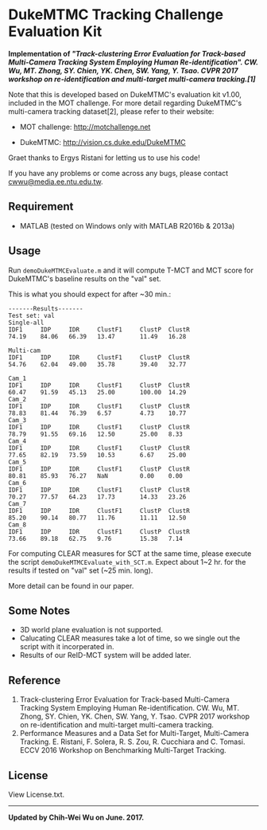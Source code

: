 # DukeMTMC Tracking Challenge Evaluation Kit

**Implementation of _"Track-clustering Error Evaluation for Track-based Multi-Camera Tracking System Employing Human Re-identification". CW. Wu, MT. Zhong, SY. Chien, YK. Chen, SW. Yang, Y. Tsao. CVPR 2017 workshop on re-identification and multi-target multi-camera tracking.[1]_**

Note that this is developed based on DukeMTMC's evaluation kit v1.00, included in the MOT challenge. For more detail regarding DukeMTMC's multi-camera tracking dataset[2], please refer to their website:

- MOT challenge: http://motchallenge.net

- DukeMTMC: http://vision.cs.duke.edu/DukeMTMC

Graet thanks to Ergys Ristani for letting us to use his code!

If you have any problems or come across any bugs, please contact cwwu@media.ee.ntu.edu.tw.


## Requirement
- MATLAB (tested on Windows only with MATLAB R2016b & 2013a)
  

## Usage

Run `demoDukeMTMCEvaluate.m` and it will compute T-MCT and MCT score for DukeMTMC's baseline results on the "val" set.

This is what you should expect for after ~30 min.:

```
-------Results-------
Test set: val
Single-all
IDF1  	 IDP 	 IDR 	 ClustF1	 ClustP	 ClustR
74.19	 84.06	 66.39	 13.47		 11.49	 16.28

Multi-cam
IDF1  	 IDP 	 IDR 	 ClustF1	 ClustP	 ClustR
54.76	 62.04	 49.00	 35.78		 39.40	 32.77

Cam_1
IDF1  	 IDP 	 IDR 	 ClustF1	 ClustP	 ClustR
60.47	 91.59	 45.13	 25.00		 100.00	 14.29
Cam_2
IDF1  	 IDP 	 IDR 	 ClustF1	 ClustP	 ClustR
78.83	 81.44	 76.39	 6.57		 4.73	 10.77
Cam_3
IDF1  	 IDP 	 IDR 	 ClustF1	 ClustP	 ClustR
78.79	 91.55	 69.16	 12.50		 25.00	 8.33
Cam_4
IDF1  	 IDP 	 IDR 	 ClustF1	 ClustP	 ClustR
77.65	 82.19	 73.59	 10.53		 6.67	 25.00
Cam_5
IDF1  	 IDP 	 IDR 	 ClustF1	 ClustP	 ClustR
80.81	 85.93	 76.27	 NaN		 0.00	 0.00
Cam_6
IDF1  	 IDP 	 IDR 	 ClustF1	 ClustP	 ClustR
70.27	 77.57	 64.23	 17.73		 14.33	 23.26
Cam_7
IDF1  	 IDP 	 IDR 	 ClustF1	 ClustP	 ClustR
85.20	 90.14	 80.77	 11.76		 11.11	 12.50
Cam_8
IDF1  	 IDP 	 IDR 	 ClustF1	 ClustP	 ClustR
73.66	 89.18	 62.75	 9.76		 15.38	 7.14
```

For computing CLEAR measures for SCT at the same time, please execute the script `demoDukeMTMCEvaluate_with_SCT.m`. Expect about 1~2 hr. for the results if tested on "val" set (~25 min. long).

More detail can be found in our paper.

## Some Notes
- 3D world plane evaluation is not supported.
- Calucating CLEAR measures take a lot of time, so we single out the script with it incorperated in.
- Results of our ReID-MCT system will be added later.

## Reference

1. Track-clustering Error Evaluation for Track-based Multi-Camera Tracking System Employing Human Re-identification. CW. Wu, MT. Zhong, SY. Chien, YK. Chen, SW. Yang, Y. Tsao. CVPR 2017 workshop on re-identification and multi-target multi-camera tracking.
2. Performance Measures and a Data Set for Multi-Target, Multi-Camera Tracking. E. Ristani, F. Solera, R. S. Zou, R. Cucchiara and C. Tomasi. ECCV 2016 Workshop on Benchmarking Multi-Target Tracking.

## License
View License.txt.

------

**Updated by Chih-Wei Wu on June. 2017.**
